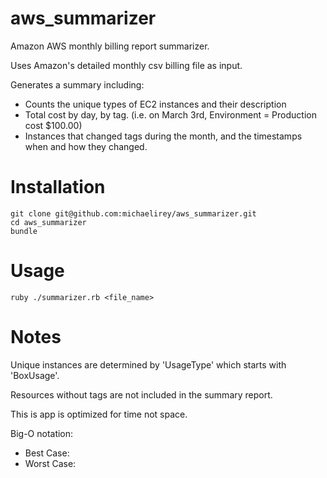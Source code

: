 aws_summarizer
==============

Amazon AWS monthly billing report summarizer.

Uses Amazon's detailed monthly csv billing file as input.

Generates a summary including:
 - Counts the unique types of EC2 instances and their description
 - Total cost by day, by tag. (i.e. on March 3rd, Environment = Production cost $100.00)
 - Instances that changed tags during the month, and the timestamps when and how they changed.

Installation
==============
```
git clone git@github.com:michaelirey/aws_summarizer.git
cd aws_summarizer
bundle
```

Usage
==============
```
ruby ./summarizer.rb <file_name>
```


Notes
==============
Unique instances are determined by 'UsageType' which starts with 'BoxUsage'.

Resources without tags are not included in the summary report.

This is app is optimized for time not space.

Big-O notation:
 - Best Case: 
 - Worst Case: 

